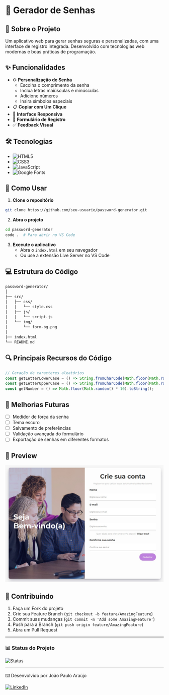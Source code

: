 # 🔐 Gerador de Senhas

## 📝 Sobre o Projeto
Um aplicativo web para gerar senhas seguras e personalizadas, com uma interface de registro integrada. Desenvolvido com tecnologias web modernas e boas práticas de programação.

## ✨ Funcionalidades

- ⚙️ **Personalização de Senha**
  - Escolha o comprimento da senha
  - Inclua letras maiúsculas e minúsculas
  - Adicione números
  - Insira símbolos especiais
- 📋 **Copiar com Um Clique**
- 🎨 **Interface Responsiva**
- 📝 **Formulário de Registro**
- ✅ **Feedback Visual**

## 🛠️ Tecnologias

- ![HTML5](https://img.shields.io/badge/-HTML5-E34F26?style=flat&logo=html5&logoColor=white)
- ![CSS3](https://img.shields.io/badge/-CSS3-1572B6?style=flat&logo=css3&logoColor=white)
- ![JavaScript](https://img.shields.io/badge/-JavaScript-F7DF1E?style=flat&logo=javascript&logoColor=black)
- ![Google Fonts](https://img.shields.io/badge/-Google%20Fonts-4285F4?style=flat&logo=google&logoColor=white)

## 🚀 Como Usar

1. **Clone o repositório**
```bash
git clone https://github.com/seu-usuario/password-generator.git
```

2. **Abra o projeto**
```bash
cd password-generator
code .  # Para abrir no VS Code
```

3. **Execute o aplicativo**
   - Abra o `index.html` em seu navegador
   - Ou use a extensão Live Server no VS Code

## 💻 Estrutura do Código

```plaintext
password-generator/
│
├── src/
│   ├── css/
│   │   └── style.css
│   ├── js/
│   │   └── script.js
│   └── img/
│       └── form-bg.png
│
├── index.html
└── README.md
```

## 🔍 Principais Recursos do Código

```javascript
// Geração de caracteres aleatórios
const getLetterLowerCase = () => String.fromCharCode(Math.floor(Math.random() * 26) + 97);
const getLetterUpperCase = () => String.fromCharCode(Math.floor(Math.random() * 26) + 65);
const getNumber = () => Math.floor(Math.random() * 10).toString();
```

## 🎯 Melhorias Futuras

- [ ] Medidor de força da senha
- [ ] Tema escuro
- [ ] Salvamento de preferências
- [ ] Validação avançada do formulário
- [ ] Exportação de senhas em diferentes formatos

## 📸 Preview

![Preview do Projeto](./src/img/preview-password-generator.jpg)

## 🤝 Contribuindo

1. Faça um Fork do projeto
2. Crie sua Feature Branch (`git checkout -b feature/AmazingFeature`)
3. Commit suas mudanças (`git commit -m 'Add some AmazingFeature'`)
4. Push para a Branch (`git push origin feature/AmazingFeature`)
5. Abra um Pull Request

---

### 📊 Status do Projeto
![Status](https://img.shields.io/badge/Status-Pronto%20para%20Uso-brightgreen)

---

⌨️ Desenvolvido por João Paulo Araújo

[![LinkedIn](https://img.shields.io/badge/LinkedIn-0077B5?style=flat&logo=linkedin&logoColor=white)](https://linkedin.com/in/joaofonsecaraujo)
